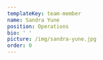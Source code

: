 ```yaml
---
templateKey: team-member
name: Sandra Yune
position: Operations
bio: ' '
picture: /img/sandra-yune.jpg
order: 0
---
```


